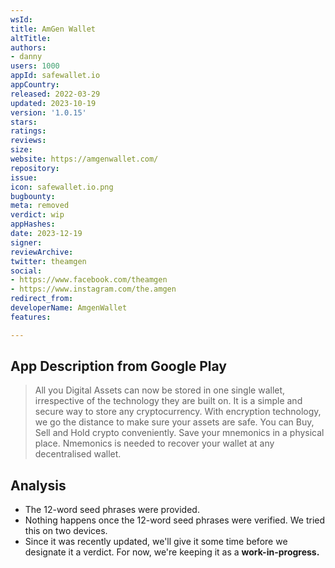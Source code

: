 ```yaml
---
wsId: 
title: AmGen Wallet
altTitle: 
authors:
- danny
users: 1000
appId: safewallet.io
appCountry: 
released: 2022-03-29
updated: 2023-10-19
version: '1.0.15'
stars: 
ratings: 
reviews: 
size: 
website: https://amgenwallet.com/
repository: 
issue: 
icon: safewallet.io.png
bugbounty: 
meta: removed
verdict: wip
appHashes: 
date: 2023-12-19
signer: 
reviewArchive: 
twitter: theamgen
social:
- https://www.facebook.com/theamgen
- https://www.instagram.com/the.amgen
redirect_from: 
developerName: AmgenWallet
features: 

---
```


## App Description from Google Play

  > All you Digital Assets can now be stored in one single wallet, irrespective of the technology they are built on. It is a simple and secure way to store any cryptocurrency. With encryption technology, we go the distance to make sure your assets are safe. You can Buy, Sell and Hold crypto conveniently. Save your mnemonics in a physical place. Nmemonics is needed to recover your wallet at any decentralised wallet.

## Analysis 

- The 12-word seed phrases were provided.
- Nothing happens once the 12-word seed phrases were verified. We tried this on two devices.
- Since it was recently updated, we'll give it some time before we designate it a verdict. For now, we're keeping it as a **work-in-progress.**